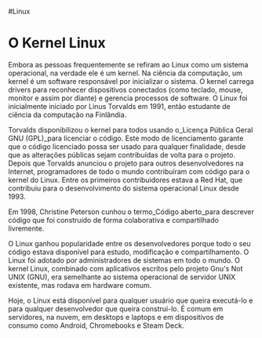 #Linux 
# O Kernel Linux

Embora as pessoas frequentemente se refiram ao Linux como um sistema operacional, na verdade ele é um kernel. Na ciência da computação, um kernel é um software responsável por inicializar o sistema. O kernel carrega drivers para reconhecer dispositivos conectados (como teclado, mouse, monitor e assim por diante) e gerencia processos de software. O Linux foi inicialmente iniciado por Linus Torvalds em 1991, então estudante de ciência da computação na Finlândia.

Torvalds disponibilizou o kernel para todos usando o_Licença Pública Geral GNU (GPL)_para licenciar o código. Este modo de licenciamento garante que o código licenciado possa ser usado para qualquer finalidade, desde que as alterações públicas sejam contribuídas de volta para o projeto. Depois que Torvalds anunciou o projeto para outros desenvolvedores na Internet, programadores de todo o mundo contribuíram com código para o kernel do Linux. Entre os primeiros contribuidores estava a Red Hat, que contribuiu para o desenvolvimento do sistema operacional Linux desde 1993.

Em 1998, Christine Peterson cunhou o termo_Código aberto_para descrever código que foi construído de forma colaborativa e compartilhado livremente.

O Linux ganhou popularidade entre os desenvolvedores porque todo o seu código estava disponível para estudo, modificação e compartilhamento. O Linux foi adotado por administradores de sistemas em todo o mundo. O kernel Linux, combinado com aplicativos escritos pelo projeto Gnu's Not UNIX (GNU), era semelhante ao sistema operacional de servidor UNIX existente, mas rodava em hardware comum.

Hoje, o Linux está disponível para qualquer usuário que queira executá-lo e para qualquer desenvolvedor que queira construí-lo. É comum em servidores, na nuvem, em desktops e laptops e em dispositivos de consumo como Android, Chromebooks e Steam Deck.